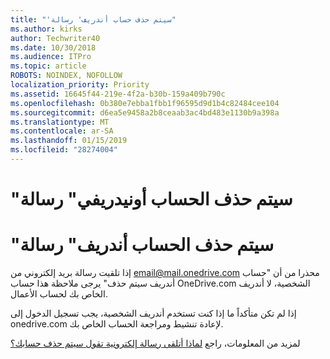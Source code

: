 ```yaml
---
title: "'سيتم حذف حساب أندريف' رسالة"
ms.author: kirks
author: Techwriter40
ms.date: 10/30/2018
ms.audience: ITPro
ms.topic: article
ROBOTS: NOINDEX, NOFOLLOW
localization_priority: Priority
ms.assetid: 16645f44-219e-4f2a-b30b-159a409b790c
ms.openlocfilehash: 0b380e7ebba1fbb1f96595d9d1b4c82484cee104
ms.sourcegitcommit: d6ea5e9458a2b8ceaab3ac4bd483e1130b9a398a
ms.translationtype: MT
ms.contentlocale: ar-SA
ms.lasthandoff: 01/15/2019
ms.locfileid: "28274004"
---
```

# <a name="onedrive-account-will-be-deleted-message"></a>"سيتم حذف الحساب أونيدريفي" رسالة

# <a name="onedrive-account-will-be-deleted-message"></a>"سيتم حذف الحساب أندريف" رسالة

إذا تلقيت رسالة بريد إلكتروني من email@mail.onedrive.com محذرا من أن "حساب أندريف سيتم حذف" يرجى ملاحظة هذا حساب OneDrive.com الشخصية، لا أندريف الخاص بك لحساب الأعمال. 
  
إذا لم تكن متأكداً ما إذا كنت تستخدم أندريف الشخصية، يجب تسجيل الدخول إلى onedrive.com لإعادة تنشيط ومراجعة الحساب الخاص بك.
  
لمزيد من المعلومات، راجع [لماذا أتلقى رسالة إلكترونية تقول سيتم حذف حسابك؟](https://go.microsoft.com/fwlink/?linkid=2036151&amp;clcid=0x409)
  


